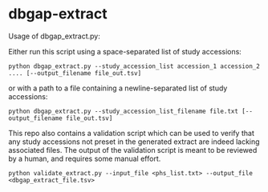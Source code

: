 # dbgap-extract

Usage of dbgap_extract.py:

Either run this script using a space-separated list of study accessions:

`python dbgap_extract.py --study_accession_list accession_1 accession_2 .... [--output_filename file_out.tsv]`

or with a path to a file containing a newline-separated list of study accessions:

`python dbgap_extract.py --study_accession_list_filename file.txt [--output_filename file_out.tsv]`

This repo also contains a validation script which can be used to verify that any study accessions not preset in the generated extract are indeed lacking associated files. The output of the validation script is meant to be reviewed by a human, and requires some manual effort.

`python validate_extract.py --input_file <phs_list.txt> --output_file <dbgap_extract_file.tsv>`